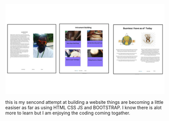 <img title="Wireframe for site with CSS." src="Pic/Lynndale Smith.jpg">

this is my sencond attempt at building a website things are becoming a little easiser as far as using HTML CSS JS and BOOTSTRAP. I know there is alot more to learn but I am enjoying the coding coming togather. 
